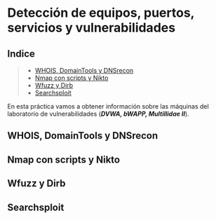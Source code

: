 # Detección de equipos, puertos, servicios y vulnerabilidades

## Indice

> * [WHOIS, DomainTools y DNSrecon](#whois-domaintools-y-dnsrecon)
> * [Nmap con scripts y Nikto](#nmap-con-scripts-y-nikto)
> * [Wfuzz y Dirb](#wfuzz-y-dirb)
> * [Searchsploit](#searchsploit)

En esta práctica vamos a obtener información  sobre las máquinas del laboratorio de vulnerabilidades (***DVWA, bWAPP, Multillidae II***).

## WHOIS, DomainTools y DNSrecon


## Nmap con scripts y Nikto


## Wfuzz y Dirb


## Searchsploit
